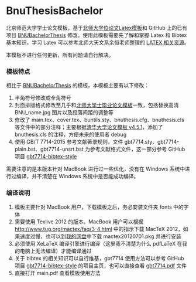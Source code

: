 # BnuThesisBachelor

北京师范大学学士论文模板，基于[北师大学位论文Latex模板](http://gerry.lamost.org/blog/?p=811)和 GitHub 上的已有项目 [BNUBachelorThesis](https://github.com/xysmlx/BNUBachelorThesis) 修改。使用此模板需要先了解和掌握 Latex 和 Bibtex 基本知识，学习 Latex 可以参考北师大天文系余恒老师整理的 [LATEX 相关资源](http://202.112.85.96/wiki/doku.php/latex;resources)。

本模板不进行任何更新，所有问题请自行解决。

### 模板特点

相比于 [BNUBachelorThesis](https://github.com/xysmlx/BNUBachelorThesis) 的模板，本模板主要有以下修改：

1. 半角符号修改成全角符号
2. 封面排版格式修改至几乎和[北师大学士毕业论文模板](北师大学士毕业论文模板.pdf)一致，包括替换高清 BNU_name.jpg 图片以及段落间距的调整等
3. 修改了 main.tex、cover.tex、buntils.sty、bnuthesis.cfg、bnuthesis.cls 等文件中的部分注释；主要根据[清华大学论文模板 v4.5.1](清华大学论文模板.pdf)，添加了 bnuthesis.cls 的注释，方便未来的使用者 debug
4. 使用 GB/T 7714-2015 参考文献著录规则，文件 gbt7714.sty、gbt7714-plain.bst、gbt7714-unsrt.bst 为参考文献格式文件，这一部分参考 GitHub 项目 [gbt7714-bibtex-style](https://github.com/CTeX-org/gbt7714-bibtex-style)

需要注意的是本版本针对 MacBook 进行过一些优化，没有在 Windows 系统中进行过编译，并不清楚在 Windows 系统中是否能成功编译。

### 编译说明

1. 模板主要针对 MacBook 用户，下载模板之后，务必安装文件夹 fonts 中的字体
2. 需要使用 Texlive 2012 的版本。MacBook 用户可以根据 http://www.tug.org/mactex/faq/3-4.html 中的指示下载 MacTeX 2012，如果速度过慢，也可以到[我的网盘](https://pan.baidu.com/s/1Qarn0dDzpgtmZ2i8wCZCIQ)中下载 mactex20120701.pkg 并进行安装
3. 必须使用 XeLaTeX 编译引擎进行编译（这里我不清楚为什么 pdfLaTeX 在我的电脑上无法编译）才能编译通过
4. 关于 bibtex 的相关知识可以自行维基，gbt7714 使用方法可以参考 GitHub 项目 [gbt7714-bibtex-style](https://github.com/CTeX-org/gbt7714-bibtex-style) 的项目主页，也可以直接查看 [gbt7714.pdf](gbt7714.pdf) 文件
5. 直接打开 main.pdf 查看模板使用方法



